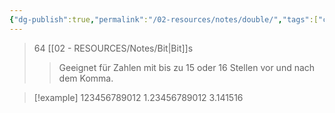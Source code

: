 ```yaml
---
{"dg-publish":true,"permalink":"/02-resources/notes/double/","tags":["code","speicher"],"noteIcon":"","updated":"2024-08-25T23:30:01.693+02:00"}
---
```


>64 [[02 - RESOURCES/Notes/Bit\|Bit]]s
>>Geeignet für Zahlen mit bis zu 15 oder 16 Stellen vor und nach dem Komma.


>[!example] 
>123456789012
>1.23456789012
>3.141516

